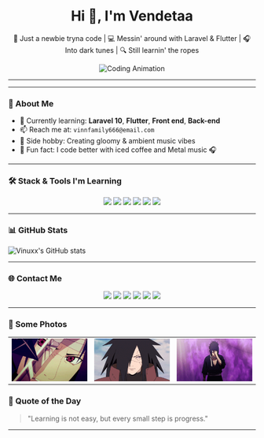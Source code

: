
<h1 align="center">Hi 👋, I'm Vendetaa</h1>
<p align="center">
  🚀 Just a newbie tryna code | 💻 Messin' around with Laravel & Flutter | 🎧 Into dark tunes | 🔍 Still learnin' the ropes
</p>

<!-- GIF HEADER -->
<p align="center">
  <img src="https://media.giphy.com/media/qgQUggAC3Pfv687qPC/giphy.gif" width="60%" alt="Coding Animation" />
</p>

---



---

### 🌟 About Me

- 🔧 Currently learning: **Laravel 10**, **Flutter**, **Front end**, **Back-end**
- 📫 Reach me at: `vinnfamily666@email.com`
- 🎵 Side hobby: Creating gloomy & ambient music vibes
- 🧠 Fun fact: I code better with iced coffee and Metal music 🎧

---

### 🛠 Stack & Tools I'm Learning

<p align="center">
  <img src="https://img.shields.io/badge/Laravel-F72C1F?style=for-the-badge&logo=laravel&logoColor=white"/>
  <img src="https://img.shields.io/badge/PHP-777BB4?style=for-the-badge&logo=php&logoColor=white"/>
  <img src="https://img.shields.io/badge/Flutter-02569B?style=for-the-badge&logo=flutter&logoColor=white"/>
  <img src="https://img.shields.io/badge/Dart-0175C2?style=for-the-badge&logo=dart&logoColor=white"/>
  <img src="https://img.shields.io/badge/MySQL-00758F?style=for-the-badge&logo=mysql&logoColor=white"/>
  <img src="https://img.shields.io/badge/VSCode-007ACC?style=for-the-badge&logo=visual-studio-code&logoColor=white"/>
</p>

---

### 📊 GitHub Stats

![Vinuxx's GitHub stats](https://github-readme-stats.vercel.app/api?username=vendettaa666&theme=github_dark&show_icons=true)

---

### 🌐 Contact Me

<p align="center">
  <a href="mailto:vinnfamily666@gmail.com"><img src="https://img.shields.io/badge/Gmail-D14836?style=flat-square&logo=gmail&logoColor=white"/></a>
  <a href="https://linkedin.com/in/vinuxx"><img src="https://img.shields.io/badge/LinkedIn-0A66C2?style=flat-square&logo=linkedin&logoColor=white"/></a>
  <a href="https://instagram.com/leoosatriaa"><img src="https://img.shields.io/badge/Instagram-E4405F?style=flat-square&logo=instagram&logoColor=white"/></a>
  <a href="https://tiktok.com/@vendettaa.666"><img src="https://img.shields.io/badge/TikTok-000000?style=flat-square&logo=tiktok&logoColor=white"/></a>
  <a href="https://discord.com/users/770242596945395712"><img src="https://img.shields.io/badge/Discord-5865F2?style=flat-square&logo=discord&logoColor=white"/></a>
  <a href="https://open.spotify.com/user/31r7eiirhcmyuyip6bnginbwnuvu?si=ce76ca11b90444eb"><img src="https://img.shields.io/badge/Spotify-1DB954?style=flat-square&logo=spotify&logoColor=white"/></a>
</p>

---

### 📸 Some Photos

<!-- Grid Photo Section -->
<table align="center">
  <tr>
    <td><img src="img/gif1.gif" width="200" alt="Photo 1"/></td>
    <td><img src="img/gif2.gif" width="200" alt="Photo 2"/></td>
    <td><img src="img/gif3.gif" width="200" alt="Photo 3"/></td>
  </tr>
</table>

### 📌 Quote of the Day

> "Learning is not easy, but every small step is progress."

---
